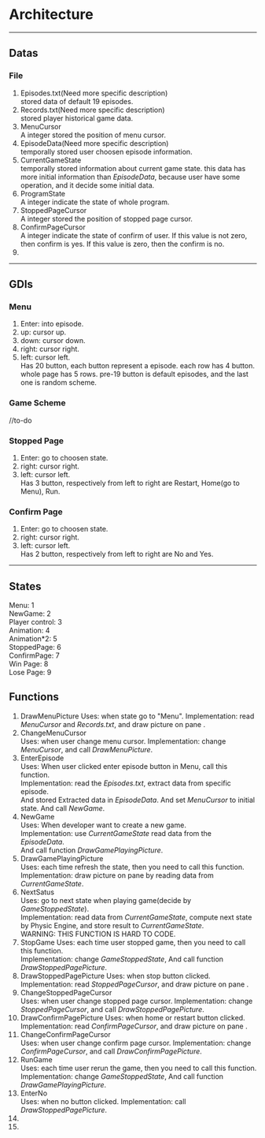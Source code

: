 # Architecture
---
## Datas
### File
1. Episodes.txt(Need more specific description)  
stored data of default 19 episodes.
2. Records.txt(Need more specific description)  
stored player historical game data.
3. MenuCursor  
A integer stored the position of menu cursor.
4. EpisodeData(Need more specific description)  
temporally stored user choosen episode information.
5. CurrentGameState  
temporally stored information about current game state.
this data has more initial information than _EpisodeData_, because user have some operation, and it decide some initial data.
6. ProgramState  
A integer indicate the state of whole program.  
7. StoppedPageCursor  
A integer stored the position of stopped page cursor.
8. ConfirmPageCursor  
A integer indicate the state of confirm of user. If this value is not zero, then confirm is yes. If this value is zero, then the confirm is no.  
9.  
---
## GDIs
### Menu
1. Enter: into episode.
2. up:  cursor up.
3. down: cursor down.
4. right: cursor right.
5. left: cursor left.  
Has 20 button, each button represent a episode.
each row has 4 button.
whole page has 5 rows.
pre-19 button is default episodes, and the last one is random scheme.

### Game Scheme
//to-do
### Stopped Page
1. Enter: go to choosen state.
2. right: cursor right.
3. left: cursor left.  
Has 3 button, respectively from left to right are Restart, Home(go to Menu), Run. 

### Confirm Page
1. Enter: go to choosen state.
2. right: cursor right.
3. left: cursor left.  
Has 2 button, respectively from left to right are No and Yes.  
---
## States
Menu: 1  
NewGame: 2  
Player control: 3  
Animation: 4  
Animation*2: 5  
StoppedPage: 6  
ConfirmPage: 7  
Win Page: 8  
Lose Page: 9   
## Functions
1. DrawMenuPicture
Uses: when state go to "Menu".
Implementation: read _MenuCursor_ and _Records.txt_, and draw picture on pane .  
2. ChangeMenuCursor  
Uses: when user change menu cursor.
Implementation: change _MenuCursor_, and call _DrawMenuPicture_.  
3. EnterEpisode  
Uses: When user clicked enter episode button in Menu, call this function.  
Implementation: read the _Episodes.txt_, extract data from specific episode.  
And stored Extracted data in _EpisodeData_. And set _MenuCursor_ to initial state. 
And call _NewGame_.   
4. NewGame  
Uses: When developer want to create a new game.  
Implementation: use _CurrentGameState_ read data from the _EpisodeData_.  
And call function _DrawGamePlayingPicture_.  
5. DrawGamePlayingPicture  
Uses: each time refresh the state, then you need to call this function.  
Implementation: draw picture on pane by reading data from _CurrentGameState_.
6. NextSatus  
Uses: go to next state when playing game(decide by _GameStoppedState_).  
Implementation: read data from _CurrentGameState_, compute next state by Physic Engine, and store result to _CurrentGameState_.  
WARNING: THIS FUNCTION IS HARD TO CODE.  
7. StopGame
Uses: each time user stopped game, then you need to call this function.  
Implementation: change _GameStoppedState_, And call function _DrawStoppedPagePicture_.    
8. DrawStoppedPagePicture
Uses: when stop button clicked.
Implementation: read _StoppedPageCursor_, and draw picture on pane .  
9. ChangeStoppedPageCursor  
Uses: when user change stopped page cursor.
Implementation: change _StoppedPageCursor_, and call _DrawStoppedPagePicture_.
10. DrawConfirmPagePicture
Uses: when home or restart button clicked.
Implementation: read _ConfirmPageCursor_, and draw picture on pane .  
11. ChangeConfirmPageCursor  
Uses: when user change confirm page cursor.
Implementation: change _ConfirmPageCursor_, and call _DrawConfirmPagePicture_.
12. RunGame  
Uses: each time user rerun the game, then you need to call this function.  
Implementation: change _GameStoppedState_, And call function _DrawGamePlayingPicture_.    
13. EnterNo  
Uses: when no button clicked.
Implementation: call _DrawStoppedPagePicture_.  
14. 
15. 
